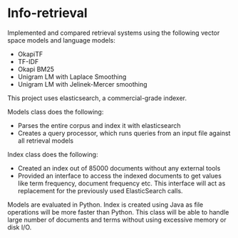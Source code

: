 # Info-retrieval
Implemented and compared retrieval systems using the following vector space models and language models:
* OkapiTF
* TF-IDF
* Okapi BM25
* Unigram LM with Laplace Smoothing
* Unigram LM with Jelinek-Mercer smoothing

This project uses elasticsearch, a commercial-grade indexer.  

Models class does the following:
* Parses the entire corpus and index it with elasticsearch
* Creates a query processor, which runs queries from an input file against all retrieval models

Index class does the following:
* Created an index out of 85000 documents without any external tools
* Provided an interface to access the indexed documents to get values like term frequency, document frequency etc. This interface will act as replacement for the previously used ElasticSearch calls.

Models are evaluated in Python. 
Index is created using Java as file operations will be more faster than Python. This class will be able to handle large number of documents and terms without using excessive memory or disk I/O.
